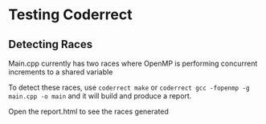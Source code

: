 # Testing Coderrect

## Detecting Races
Main.cpp currently has two races where OpenMP is performing concurrent increments to a shared variable

To detect these races, use ```coderrect make``` or ```coderrect gcc -fopenmp -g main.cpp -o main``` and it will build and produce a report.

Open the report.html to see the races generated
